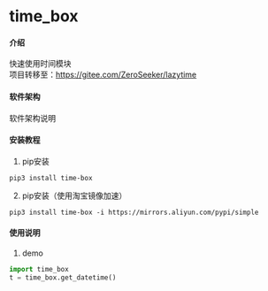 # time_box

#### 介绍
快速使用时间模块  
项目转移至：https://gitee.com/ZeroSeeker/lazytime

#### 软件架构
软件架构说明


#### 安装教程
1.  pip安装
```shell script
pip3 install time-box
```
2.  pip安装（使用淘宝镜像加速）
```shell script
pip3 install time-box -i https://mirrors.aliyun.com/pypi/simple
```

#### 使用说明

1.  demo
```python
import time_box
t = time_box.get_datetime()
```